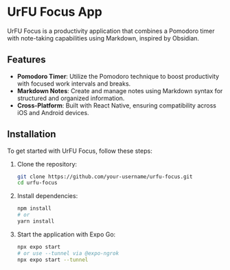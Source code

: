 # UrFU Focus App

UrFU Focus is a productivity application that combines a Pomodoro timer with note-taking capabilities using Markdown, inspired by Obsidian.

## Features

- **Pomodoro Timer**: Utilize the Pomodoro technique to boost productivity with focused work intervals and breaks.
- **Markdown Notes**: Create and manage notes using Markdown syntax for structured and organized information.
- **Cross-Platform**: Built with React Native, ensuring compatibility across iOS and Android devices.

## Installation

To get started with UrFU Focus, follow these steps:

1. Clone the repository:

   ```bash
   git clone https://github.com/your-username/urfu-focus.git
   cd urfu-focus


2. Install dependencies:
    ```bash
    npm install
    # or
    yarn install

2. Start the application with Expo Go:
    ```bash
    npx expo start
    # or use --tunnel via @expo-ngrok
    npx expo start --tunnel
